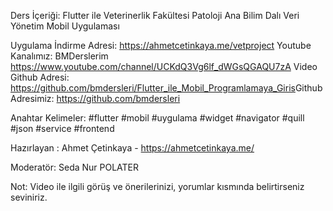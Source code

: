 Ders İçeriği: Flutter ile Veterinerlik Fakültesi Patoloji Ana Bilim Dalı Veri Yönetim Mobil Uygulaması 

Uygulama İndirme Adresi: https://ahmetcetinkaya.me/vetproject
Youtube Kanalımız: BMDerslerim https://www.youtube.com/channel/UCKdQ3Vg6lf_dWGsQGAQU7zA
Video Github Adresi: https://github.com/bmdersleri/Flutter_ile_Mobil_Programlamaya_Giris
​​​​Github Adresimiz: https://github.com/bmdersleri

Anahtar Kelimeler: #flutter #mobil  #uygulama #widget #navigator #quill #json #service #frontend
 
Hazırlayan : Ahmet Çetinkaya - https://ahmetcetinkaya.me/

Moderatör: Seda Nur POLATER

Not: Video ile ilgili görüş ve önerilerinizi, yorumlar kısmında belirtirseniz seviniriz.